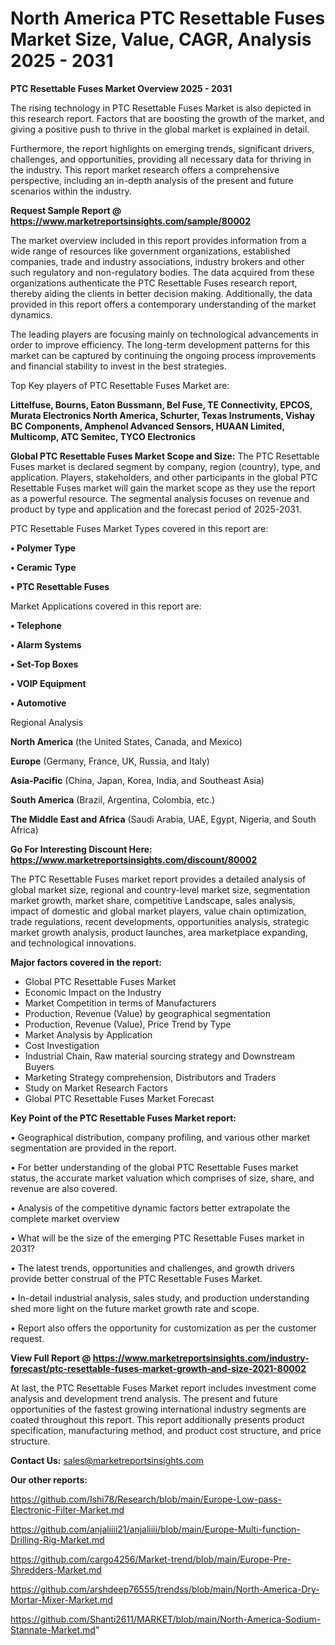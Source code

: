 # North America PTC Resettable Fuses Market Size, Value, CAGR, Analysis 2025 - 2031

<Strong> PTC Resettable Fuses Market Overview 2025 - 2031</strong>

The rising technology in PTC Resettable Fuses Market is also depicted in this research report. Factors that are boosting the growth of the market, and giving a positive push to thrive in the global market is explained in detail.

Furthermore, the report highlights on emerging trends, significant drivers, challenges, and opportunities, providing all necessary data for thriving in the industry. This report market research offers a comprehensive perspective, including an in-depth analysis of the present and future scenarios within the industry.

<strong>Request Sample Report @ <a href=https://www.marketreportsinsights.com/sample/80002>https://www.marketreportsinsights.com/sample/80002</a></strong>

The market overview included in this report provides information from a wide range of resources like government organizations, established companies, trade and industry associations, industry brokers and other such regulatory and non-regulatory bodies. The data acquired from these organizations authenticate the PTC Resettable Fuses research report, thereby aiding the clients in better decision making. Additionally, the data provided in this report offers a contemporary understanding of the market dynamics.

The leading players are focusing mainly on technological advancements in order to improve efficiency. The long-term development patterns for this market can be captured by continuing the ongoing process improvements and financial stability to invest in the best strategies.

Top Key players of PTC Resettable Fuses Market are:

<strong>Littelfuse, Bourns, Eaton Bussmann, Bel Fuse, TE Connectivity, EPCOS, Murata Electronics North America, Schurter, Texas Instruments, Vishay BC Components, Amphenol Advanced Sensors, HUAAN Limited, Multicomp, ATC Semitec, TYCO Electronics</strong>

<strong><b>Global PTC Resettable Fuses Market Scope and Size:</b></strong>
The PTC Resettable Fuses market is declared segment by company, region (country), type, and application. Players, stakeholders, and other participants in the global PTC Resettable Fuses market will gain the market scope as they use the report as a powerful resource. The segmental analysis focuses on revenue and product by type and application and the forecast period of 2025-2031.

PTC Resettable Fuses Market Types covered in this report are:

<strong>• Polymer Type

• Ceramic Type

• PTC Resettable Fuses</strong>

Market Applications covered in this report are:

<strong>• Telephone

• Alarm Systems

• Set-Top Boxes

• VOIP Equipment

• Automotive</strong> 

Regional Analysis

<strong>North America</strong> (the United States, Canada, and Mexico)

<strong>Europe</strong> (Germany, France, UK, Russia, and Italy)

<strong>Asia-Pacific</strong> (China, Japan, Korea, India, and Southeast Asia)

<strong>South America</strong> (Brazil, Argentina, Colombia, etc.)

<strong>The Middle East and Africa</strong> (Saudi Arabia, UAE, Egypt, Nigeria, and South Africa)

<strong>Go For Interesting Discount Here: <a href=https://www.marketreportsinsights.com/discount/80002>https://www.marketreportsinsights.com/discount/80002</a></strong>

The PTC Resettable Fuses market report provides a detailed analysis of global market size, regional and country-level market size, segmentation market growth, market share, competitive Landscape, sales analysis, impact of domestic and global market players, value chain optimization, trade regulations, recent developments, opportunities analysis, strategic market growth analysis, product launches, area marketplace expanding, and technological innovations.

<strong><b>Major factors covered in the report:</b></strong>
<ul>
  <li>Global PTC Resettable Fuses Market </li>
  <li>Economic Impact on the Industry</li>
  <li>Market Competition in terms of Manufacturers</li>
  <li>Production, Revenue (Value) by geographical segmentation</li>
  <li>Production, Revenue (Value), Price Trend by Type</li>
  <li>Market Analysis by Application</li>
  <li>Cost Investigation</li>
  <li>Industrial Chain, Raw material sourcing strategy and Downstream Buyers</li>
  <li>Marketing Strategy comprehension, Distributors and Traders</li>
  <li>Study on Market Research Factors</li>
  <li>Global PTC Resettable Fuses Market Forecast</li>
</ul>

<strong><b>Key Point of the PTC Resettable Fuses Market report:</b></strong>

• Geographical distribution, company profiling, and various other market segmentation are provided in the report.

• For better understanding of the global PTC Resettable Fuses market status, the accurate market valuation which comprises of size, share, and revenue are also covered.

• Analysis of the competitive dynamic factors better extrapolate the complete market overview

• What will be the size of the emerging PTC Resettable Fuses market in 2031?

• The latest trends, opportunities and challenges, and growth drivers provide better construal of the PTC Resettable Fuses Market.

• In-detail industrial analysis, sales study, and production understanding shed more light on the future market growth rate and scope.

• Report also offers the opportunity for customization as per the customer request.

<strong><b>View Full Report @ <a href=https://www.marketreportsinsights.com/industry-forecast/ptc-resettable-fuses-market-growth-and-size-2021-80002>https://www.marketreportsinsights.com/industry-forecast/ptc-resettable-fuses-market-growth-and-size-2021-80002</a></b></strong>


At last, the PTC Resettable Fuses Market report includes investment come analysis and development trend analysis. The present and future opportunities of the fastest growing international industry segments are coated throughout this report. This report additionally presents product specification, manufacturing method, and product cost structure, and price structure.

<strong>Contact Us:</strong>
sales@marketreportsinsights.com

<strong>Our other reports:</strong>

<a href=https://github.com/Ishi78/Research/blob/main/Europe-Low-pass-Electronic-Filter-Market.md>https://github.com/Ishi78/Research/blob/main/Europe-Low-pass-Electronic-Filter-Market.md</a>

<a href=https://github.com/anjaliiii21/anjaliiii/blob/main/Europe-Multi-function-Drilling-Rig-Market.md>https://github.com/anjaliiii21/anjaliiii/blob/main/Europe-Multi-function-Drilling-Rig-Market.md</a>

<a href=https://github.com/cargo4256/Market-trend/blob/main/Europe-Pre-Shredders-Market.md>https://github.com/cargo4256/Market-trend/blob/main/Europe-Pre-Shredders-Market.md</a>

<a href=https://github.com/arshdeep76555/trendss/blob/main/North-America-Dry-Mortar-Mixer-Market.md>https://github.com/arshdeep76555/trendss/blob/main/North-America-Dry-Mortar-Mixer-Market.md</a>

<a href=https://github.com/Shanti2611/MARKET/blob/main/North-America-Sodium-Stannate-Market.md>https://github.com/Shanti2611/MARKET/blob/main/North-America-Sodium-Stannate-Market.md</a>"
